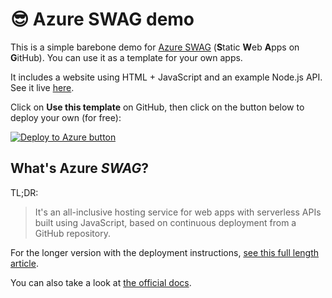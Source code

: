# :sunglasses: Azure SWAG demo

This is a simple barebone demo for [Azure SWAG](https://docs.microsoft.com/azure/static-web-apps?WT.mc_id=javascript-0000-yolasors) (**S**tatic **W**eb **A**pps on **G**itHub).
You can use it as a template for your own apps.

It includes a website using HTML + JavaScript and an example Node.js API.
See it live [here](https://aka.ms/swag-demo).

Click on **Use this template** on GitHub, then click on the button below to deploy your own (for free): 

[![Deploy to Azure button](https://aka.ms/deploytoazurebutton)](https://portal.azure.com/?feature.customportal=false&WT.mc_id=javascript-0000-yolasors#create/Microsoft.StaticApp)

## What's Azure *SWAG*?

TL;DR:

> It's an all-inclusive hosting service for web apps with serverless APIs built using JavaScript, based on continuous deployment from a GitHub repository.

For the longer version with the deployment instructions, [see this full length article](https://dev.to/sinedied/the-easy-way-to-serverless-web-apps-and-apis-with-azure-swag-2heb).

You can also take a look at [the official docs](https://docs.microsoft.com/azure/static-web-apps?WT.mc_id=javascript-0000-yolasors).
